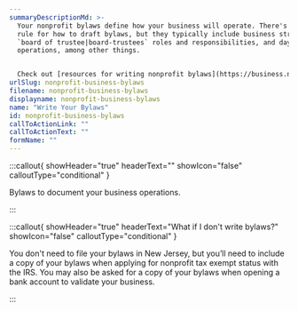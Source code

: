 ```yaml
---
summaryDescriptionMd: >-
  Your nonprofit bylaws define how your business will operate. There's no set
  rule for how to draft bylaws, but they typically include business structure,
  `board of trustee|board-trustees` roles and responsibilities, and day-to-day
  operations, among other things.


  Check out [resources for writing nonprofit bylaws](https://business.nj.gov/pages/business-support#section-4).
urlSlug: nonprofit-business-bylaws
filename: nonprofit-business-bylaws
displayname: nonprofit-business-bylaws
name: "Write Your Bylaws"
id: nonprofit-business-bylaws
callToActionLink: ""
callToActionText: ""
formName: ""
---
```


:::callout{ showHeader="true" headerText="" showIcon="false" calloutType="conditional" }

Bylaws to document your business operations.

:::

:::callout{ showHeader="true" headerText="What if I don't write bylaws?" showIcon="false" calloutType="conditional" }

You don't need to file your bylaws in New Jersey, but you’ll need to include a copy of your bylaws when applying for nonprofit tax exempt status with the IRS. You may also be asked for a copy of your bylaws when opening a bank account to validate your business.

:::
